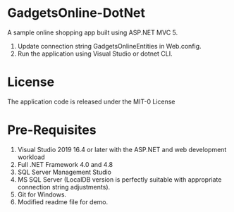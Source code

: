 # GadgetsOnline-DotNet
A sample online shopping app built using ASP.NET MVC 5.

1. Update connection string GadgetsOnlineEntities in Web.config.
3. Run the application using Visual Studio or dotnet CLI.




# License

The application code is released under the MIT-0 License

# Pre-Requisites 


1. Visual Studio 2019 16.4 or later with the ASP.NET and web development workload
2. Full .NET Framework 4.0 and 4.8    
3. SQL Server Management Studio
4. MS SQL Server (LocalDB version is perfectly suitable with appropriate connection string adjustments).
5. Git for Windows.
6. Modified readme file for demo.
